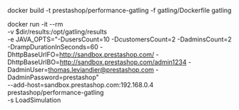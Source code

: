 docker build -t prestashop/performance-gatling -f gatling/Dockerfile gatling

docker run -it --rm \
    -v $dir/results:/opt/gatling/results \
    -e JAVA_OPTS="-DusersCount=10
                  -DcustomersCount=2
                  -DadminsCount=2
                  -DrampDurationInSeconds=60
                  -DhttpBaseUrlFO=http://sandbox.prestashop.com/
                  -DhttpBaseUrlBO=http://sandbox.prestashop.com/admin1234
                  -DadminUser=thomas.leviandier@prestashop.com
                  -DadminPassword=prestashop" \
    --add-host=sandbox.prestashop.com:192.168.0.4 \
    prestashop/performance-gatling \
    -s LoadSimulation
